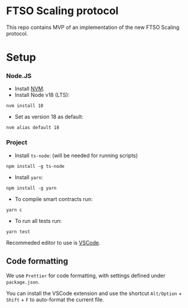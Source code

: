 # FTSO Scaling protocol

This repo contains MVP of an implementation of the new FTSO Scaling protocol.

# Setup

### Node.JS

- Install [NVM](https://github.com/nvm-sh/nvm).
- Install Node v18 (LTS): 
```
nvm install 18
```
- Set as version 18 as default: 
```
nvm alias default 18
```

### Project

- Install `ts-node`: (will be needed for running scripts)
```
npm install -g ts-node
```
- Install `yarn`: 
```
npm install -g yarn
```
- To compile smart contracts run:
```
yarn c
```
- To run all tests run:
```
yarn test
```

Recommeded editor to use is [VSCode](https://code.visualstudio.com/).

## Code formatting

We use `Prettier` for code formatting, with settings defined under `package.json`.

You can install the VSCode extension and use the shortcut `Alt/Option` + `Shift` + `F` to auto-format the current file.
